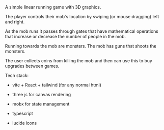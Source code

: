 A simple linear running game with 3D graphics.

The player controls their mob's location by swiping (or mouse dragging) left and right.

As the mob runs it passes through gates that have mathematical operations that increase or decrease the number of people in the mob.

Running towards the mob are monsters. The mob has guns that shoots the monsters.

The user collects coins from killing the mob and then can use this to buy upgrades between games.

Tech stack:

- vite + React + tailwind (for any normal html)
- three js for canvas rendering
- mobx for state management
- typescript

- lucide icons
